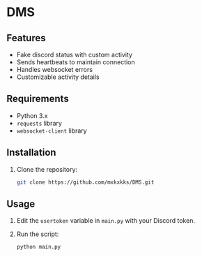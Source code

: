 # DMS

## Features
- Fake discord status with custom activity
- Sends heartbeats to maintain connection
- Handles websocket errors
- Customizable activity details

## Requirements
- Python 3.x
- `requests` library
- `websocket-client` library

## Installation
1. Clone the repository:
   ```bash
   git clone https://github.com/mxkxkks/DMS.git

## Usage
1. Edit the `usertoken` variable in `main.py` with your Discord token.

2. Run the script:
   ```bash
   python main.py
